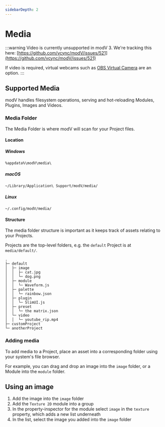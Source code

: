 ```yaml
---
sidebarDepth: 2
---
```


# Media

:::warning
Video is currently unsupported in modV 3. We're tracking this here: [https://github.com/vcync/modV/issues/521](https://github.com/vcync/modV/issues/521)

If video is required, virtual webcams such as [OBS Virtual Camera](https://obsproject.com/forum/resources/obs-virtualcam.539/) are an option.
:::



## Supported Media

modV handles filesystem operations, serving and hot-reloading Modules, Plugins, Images and Videos.

### Media Folder

The Media Folder is where modV will scan for your Project files.

#### Location

##### Windows

`%appdata%\modV\media\`

##### macOS

`~/Library/Application\ Support/modV/media/`

##### Linux

`~/.config/modV/media/`

#### Structure

The media folder structure is important as it keeps track of assets relating to your Projects.

Projects are the top-level folders, e.g. the `default` Project is at `media/default/`.

```
.
├─ default
│  ├─ image
│  │  ├─ cat.jpg
│  │  └─ dog.png
│  ├─ module
│  │  └─ Waveform.js
│  ├─ palette
│  │  └─ rainbow.json
│  ├─ plugin
│  │  └─ SlimUI.js
│  ├─ preset
│  │  └─ the matrix.json
│  └─ video
│  │  └─ youtube_rip.mp4
├─ customProject
└─ anotherProject
```

### Adding media

To add media to a Project, place an asset into a corresponding folder using your system's file browser.

For example, you can drag and drop an image into the `image` folder, or a Module into the `module` folder.


## Using an image

1. Add the image into the `image` folder
2. Add the `Texture 2D` module into a group
3. In the property-inspector for the module select `image` in the `texture` property, which adds a new list underneath
4. In the list, select the image you added into the `image` folder
